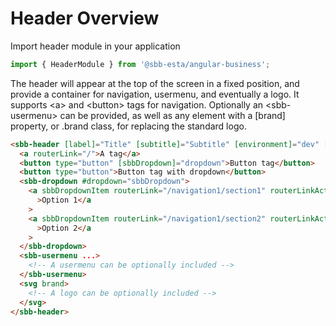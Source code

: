 # Header Overview

Import header module in your application

```ts
import { HeaderModule } from '@sbb-esta/angular-business';
```

The header will appear at the top of the screen in a fixed position, and provide a container for navigation, usermenu, and eventually a logo.
It supports &lt;a&gt; and &lt;button&gt; tags for navigation. Optionally an &lt;sbb-usermenu&gt; can be provided, as well as any element with a [brand] property, or .brand class, for replacing the standard logo.

```html
<sbb-header [label]="Title" [subtitle]="Subtitle" [environment]="dev" [environmentColor]="red">
  <a routerLink="/">A tag</a>
  <button type="button" [sbbDropdown]="dropdown">Button tag</button>
  <button type="button">Button tag with dropdown</button>
  <sbb-dropdown #dropdown="sbbDropdown">
    <a sbbDropdownItem routerLink="/navigation1/section1" routerLinkActive="sbb-selected"
      >Option 1</a
    >
    <a sbbDropdownItem routerLink="/navigation1/section2" routerLinkActive="sbb-selected"
      >Option 2</a
    >
  </sbb-dropdown>
  <sbb-usermenu ...>
    <!-- A usermenu can be optionally included -->
  </sbb-usermenu>
  <svg brand>
    <!-- A logo can be optionally included -->
  </svg>
</sbb-header>
```
